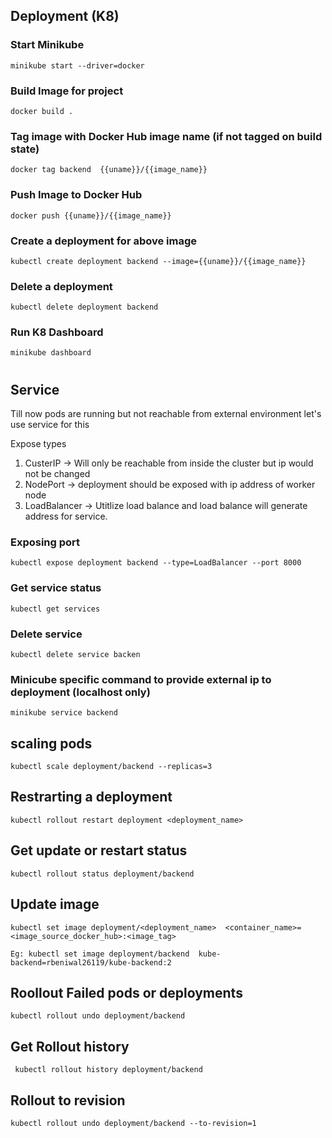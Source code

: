 ## Deployment (K8)

### Start Minikube
    minikube start --driver=docker

### Build Image for project
    docker build .

### Tag image with Docker Hub image name (if not tagged on build state)
    docker tag backend  {{uname}}/{{image_name}}

### Push Image to Docker Hub
    docker push {{uname}}/{{image_name}}

### Create a deployment for above image
    kubectl create deployment backend --image={{uname}}/{{image_name}}

### Delete a deployment
    kubectl delete deployment backend

### Run K8 Dashboard
    minikube dashboard

#
#
#

## Service
Till  now pods are running but not reachable from external environment let's use service for this

Expose types
1. CusterIP -> Will only be reachable from inside the cluster but ip would not be changed
2. NodePort -> deployment should be exposed with ip address of worker node
3. LoadBalancer -> Utitlize load balance and load balance will generate address for service.

### Exposing port
    kubectl expose deployment backend --type=LoadBalancer --port 8000

### Get service status
    kubectl get services

### Delete service
    kubectl delete service backen

### Minicube specific command to provide external ip to deployment (localhost only)
    minikube service backend

## scaling pods
    kubectl scale deployment/backend --replicas=3

## Restrarting a deployment
    kubectl rollout restart deployment <deployment_name>


## Get update or restart status
    kubectl rollout status deployment/backend


## Update image
    kubectl set image deployment/<deployment_name>  <container_name>=<image_source_docker_hub>:<image_tag>

    Eg: kubectl set image deployment/backend  kube-backend=rbeniwal26119/kube-backend:2

## Roollout Failed pods or deployments

    kubectl rollout undo deployment/backend

## Get Rollout history
     kubectl rollout history deployment/backend
    
## Rollout to revision
    kubectl rollout undo deployment/backend --to-revision=1